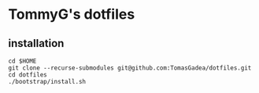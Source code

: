 # TommyG's dotfiles

## installation
```{bash}
cd $HOME
git clone --recurse-submodules git@github.com:TomasGadea/dotfiles.git
cd dotfiles
./bootstrap/install.sh
```
